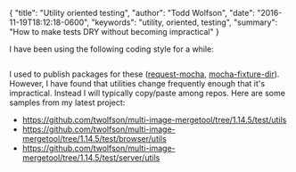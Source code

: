 {
  "title": "Utility oriented testing",
  "author": "Todd Wolfson",
  "date": "2016-11-19T18:12:18-0600",
  "keywords": "utility, oriented, testing",
  "summary": "How to make tests DRY without becoming impractical"
}

I have been using the following coding style for a while:

```js
```

I used to publish packages for these ([request-mocha][], [mocha-fixture-dir][]). However, I have found that utilities change frequently enough that it's impractical. Instead I will typically copy/paste among repos. Here are some samples from my latest project:

- https://github.com/twolfson/multi-image-mergetool/tree/1.14.5/test/utils
- https://github.com/twolfson/multi-image-mergetool/tree/1.14.5/test/browser/utils
- https://github.com/twolfson/multi-image-mergetool/tree/1.14.5/test/server/utils

[request-mocha]: https://github.com/uber-archive/request-mocha
[mocha-fixture-dir]: https://github.com/twolfson/mocha-fixture-dir
